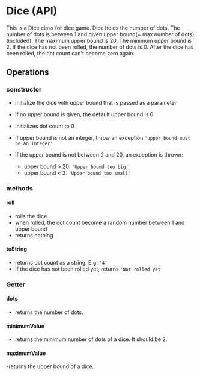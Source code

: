 # Dice (API)

This is a Dice class for dice game. Dice holds the number of dots. The number of dots is between 1 and given upper bound(= max number of dots)(included). The maximum upper bound is 20. The minimum upper bound is 2. If the dice has not been rolled, the number of dots is 0. After the dice has been rolled, the dot count can't become zero again.

## Operations

### **constructor**

- initialize the dice with upper bound that is passed as a parameter
- if no upper bound is given, the default upper bound is 6
- initializes dot count to 0

- if upper bound is not an integer, throw an exception `'upper bound must be an integer'`

- if the upper bound is not between 2 and 20, an exception is thrown:
  - upper bound > 20: `'Upper bound too big'`
  - upper bound < 2: `'Upper bound too small'`

### **methods**

#### **roll**

- rolls the dice
- when rolled, the dot count become a random number between 1 and upper bound
- returns nothing

#### **toString**

- returns dot count as a string. E.g: `'4'`
- if the dice has not been rolled yet, returns `'Not rolled yet'`

### **Getter**

#### **dots**

- returns the number of dots.

#### **minimumValue**

- returns the minimum number of dots of a dice. It should be 2.

#### **maximumValue**

-returns the upper bound of a dice.

